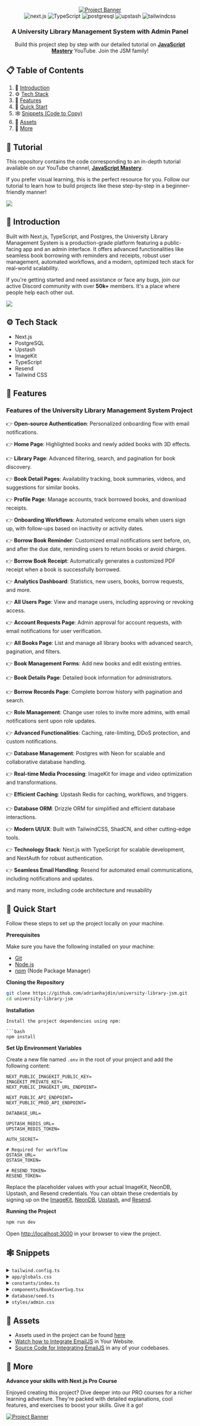 <div align="center">
  <br />
    <a href="https://youtu.be/EZajJGOMWas" target="_blank">
      <img src="https://github.com/user-attachments/assets/7cff0964-6c02-4af5-aa0c-964b349cc9aa" alt="Project Banner">
    </a>
  <br />

  <div>
    <img src="https://img.shields.io/badge/-Next_JS-black?style=for-the-badge&logoColor=white&logo=nextdotjs&color=000000" alt="next.js" />
    <img src="https://img.shields.io/badge/-TypeScript-black?style=for-the-badge&logoColor=white&logo=typescript&color=3178C6" alt="TypeScript" />
    <img src="https://img.shields.io/badge/-PostgreSQL-black?style=for-the-badge&logoColor=white&logo=postgresql&color=4169E1" alt="postgresql" />
    <img src="https://img.shields.io/badge/-Upstash-black?style=for-the-badge&logoColor=white&logo=upstash&color=00E9A3" alt="upstash" />
    <img src="https://img.shields.io/badge/-Tailwind_CSS-black?style=for-the-badge&logoColor=white&logo=tailwindcss&color=06B6D4" alt="tailwindcss" />
  </div>

  <h3 align="center">A University Library Management System with Admin Panel</h3>

   <div align="center">
     Build this project step by step with our detailed tutorial on <a href="https://www.youtube.com/@javascriptmastery/videos" target="_blank"><b>JavaScript Mastery</b></a> YouTube. Join the JSM family!
    </div>
</div>

## 📋 <a name="table">Table of Contents</a>

1. 🤖 [Introduction](#introduction)
2. ⚙️ [Tech Stack](#tech-stack)
3. 🔋 [Features](#features)
4. 🤸 [Quick Start](#quick-start)
5. 🕸️ [Snippets (Code to Copy)](#snippets)
6. 🔗 [Assets](#links)
7. 🚀 [More](#more)

## 🚨 Tutorial

This repository contains the code corresponding to an in-depth tutorial available on our YouTube channel, <a href="https://www.youtube.com/@javascriptmastery/videos" target="_blank"><b>JavaScript Mastery</b></a>. 

If you prefer visual learning, this is the perfect resource for you. Follow our tutorial to learn how to build projects like these step-by-step in a beginner-friendly manner!

<a href="https://youtu.be/EZajJGOMWas" target="_blank"><img src="https://github.com/sujatagunale/EasyRead/assets/151519281/1736fca5-a031-4854-8c09-bc110e3bc16d" /></a>

## <a name="introduction">🤖 Introduction</a>

Built with Next.js, TypeScript, and Postgres, the University Library Management System is a production-grade platform featuring a public-facing app and an admin interface. It offers advanced functionalities like seamless book borrowing with reminders and receipts, robust user management, automated workflows, and a modern, optimized tech stack for real-world scalability.

If you're getting started and need assistance or face any bugs, join our active Discord community with over **50k+** members. It's a place where people help each other out.

<a href="https://discord.com/invite/n6EdbFJ" target="_blank"><img src="https://github.com/sujatagunale/EasyRead/assets/151519281/618f4872-1e10-42da-8213-1d69e486d02e" /></a>

## <a name="tech-stack">⚙️ Tech Stack</a>

- Next.js
- PostgreSQL
- Upstash
- ImageKit
- TypeScript
- Resend
- Tailwind CSS

## <a name="features">🔋 Features</a>

### Features of the University Library Management System Project

👉 **Open-source Authentication**: Personalized onboarding flow with email notifications.  

👉 **Home Page**: Highlighted books and newly added books with 3D effects.  

👉 **Library Page**: Advanced filtering, search, and pagination for book discovery.  

👉 **Book Detail Pages**: Availability tracking, book summaries, videos, and suggestions for similar books.  

👉 **Profile Page**: Manage accounts, track borrowed books, and download receipts.  

👉 **Onboarding Workflows**: Automated welcome emails when users sign up, with follow-ups based on inactivity or activity dates.  

👉 **Borrow Book Reminder**: Customized email notifications sent before, on, and after the due date, reminding users to return books or avoid charges. 

👉 **Borrow Book Receipt**: Automatically generates a customized PDF receipt when a book is successfully borrowed.  

👉 **Analytics Dashboard**: Statistics, new users, books, borrow requests, and more.  

👉 **All Users Page**: View and manage users, including approving or revoking access.  

👉 **Account Requests Page**: Admin approval for account requests, with email notifications for user verification.  

👉 **All Books Page**: List and manage all library books with advanced search, pagination, and filters. 

👉 **Book Management Forms**: Add new books and edit existing entries.  

👉 **Book Details Page**: Detailed book information for administrators.  

👉 **Borrow Records Page**: Complete borrow history with pagination and search.  

👉 **Role Management**: Change user roles to invite more admins, with email notifications sent upon role updates. 

👉 **Advanced Functionalities**: Caching, rate-limiting, DDoS protection, and custom notifications.  

👉 **Database Management**: Postgres with Neon for scalable and collaborative database handling.  

👉 **Real-time Media Processing**: ImageKit for image and video optimization and transformations. 

👉 **Efficient Caching**: Upstash Redis for caching, workflows, and triggers.  

👉 **Database ORM**: Drizzle ORM for simplified and efficient database interactions.  

👉 **Modern UI/UX**: Built with TailwindCSS, ShadCN, and other cutting-edge tools.  

👉 **Technology Stack**: Next.js with TypeScript for scalable development, and NextAuth for robust authentication.  

👉 **Seamless Email Handling**: Resend for automated email communications, including notifications and updates.  

and many more, including code architecture and reusability 

## <a name="quick-start">🤸 Quick Start</a>

Follow these steps to set up the project locally on your machine.

**Prerequisites**

Make sure you have the following installed on your machine:

- [Git](https://git-scm.com/)
- [Node.js](https://nodejs.org/en)
- [npm](https://www.npmjs.com/) (Node Package Manager)

**Cloning the Repository**

```bash
git clone https://github.com/adrianhajdin/university-library-jsm.git
cd university-library-jsm
```

**Installation**
```
Install the project dependencies using npm:

```bash
npm install
```

**Set Up Environment Variables**

Create a new file named `.env` in the root of your project and add the following content:

```env
NEXT_PUBLIC_IMAGEKIT_PUBLIC_KEY=
IMAGEKIT_PRIVATE_KEY=
NEXT_PUBLIC_IMAGEKIT_URL_ENDPOINT=

NEXT_PUBLIC_API_ENDPOINT=
NEXT_PUBLIC_PROD_API_ENDPOINT=

DATABASE_URL=

UPSTASH_REDIS_URL=
UPSTASH_REDIS_TOKEN=

AUTH_SECRET=

# Required for workflow
QSTASH_URL=
QSTASH_TOKEN=

# RESEND_TOKEN=
RESEND_TOKEN=
```

Replace the placeholder values with your actual ImageKit, NeonDB, Upstash, and Resend credentials. You can obtain these credentials by signing up on the [ImageKit](https://bit.ly/49zmXkt), [NeonDB](https://fyi.neon.tech/1jsm), [Upstash](https://upstash.com/?utm_source=jsmastery1), and [Resend](https://resend.com/). 

**Running the Project**

```bash
npm run dev
```

Open [http://localhost:3000](http://localhost:3000) in your browser to view the project.

## <a name="snippets">🕸️ Snippets</a>

<details>
<summary><code>tailwind.config.ts</code></summary>

```typescript
import type { Config } from "tailwindcss";

export default {
  darkMode: ["class"],
  content: [
    "./pages/**/*.{js,ts,jsx,tsx,mdx}",
    "./components/**/*.{js,ts,jsx,tsx,mdx}",
    "./app/**/*.{js,ts,jsx,tsx,mdx}",
  ],
  theme: {
    extend: {
      fontFamily: {
        "ibm-plex-sans": ["IBM Plex Sans", "sans-serif"],
        "bebas-neue": ["var(--bebas-neue)"],
      },
      colors: {
        background: "hsl(var(--background))",
        foreground: "hsl(var(--foreground))",
        card: {
          DEFAULT: "hsl(var(--card))",
          foreground: "hsl(var(--card-foreground))",
        },
        popover: {
          DEFAULT: "hsl(var(--popover))",
          foreground: "hsl(var(--popover-foreground))",
        },
        // primary: {
        //   DEFAULT: "hsl(var(--primary))",
        //   foreground: "hsl(var(--primary-foreground))",
        // },
        secondary: {
          DEFAULT: "hsl(var(--secondary))",
          foreground: "hsl(var(--secondary-foreground))",
        },
        muted: {
          DEFAULT: "hsl(var(--muted))",
          foreground: "hsl(var(--muted-foreground))",
        },
        accent: {
          DEFAULT: "hsl(var(--accent))",
          foreground: "hsl(var(--accent-foreground))",
        },
        destructive: {
          DEFAULT: "hsl(var(--destructive))",
          foreground: "hsl(var(--destructive-foreground))",
        },
        border: "hsl(var(--border))",
        input: "hsl(var(--input))",
        ring: "hsl(var(--ring))",
        chart: {
          "1": "hsl(var(--chart-1))",
          "2": "hsl(var(--chart-2))",
          "3": "hsl(var(--chart-3))",
          "4": "hsl(var(--chart-4))",
          "5": "hsl(var(--chart-5))",
        },
        primary: {
          DEFAULT: "#E7C9A5",
          admin: "#25388C",
        },
        green: {
          DEFAULT: "#027A48",
          100: "#ECFDF3",
          400: "#4C7B62",
          500: "#2CC171",
          800: "#027A48",
        },
        red: {
          DEFAULT: "#EF3A4B",
          400: "#F46F70",
          500: "#E27233",
          800: "#EF3A4B",
        },
        blue: {
          100: "#0089F1",
        },
        light: {
          100: "#D6E0FF",
          200: "#EED1AC",
          300: "#F8F8FF",
          400: "#EDF1F1",
          500: "#8D8D8D",
          600: "#F9FAFB",
          700: "#E2E8F0",
          800: "#F8FAFC",
        },
        dark: {
          100: "#16191E",
          200: "#3A354E",
          300: "#232839",
          400: "#1E293B",
          500: "#0F172A",
          600: "#333C5C",
          700: "#464F6F",
          800: "#1E2230",
        },
        gray: {
          100: "#CBD5E1",
        },
      },
      screens: {
        xs: "480px",
      },
      borderRadius: {
        lg: "var(--radius)",
        md: "calc(var(--radius) - 2px)",
        sm: "calc(var(--radius) - 4px)",
      },
      backgroundImage: {
        pattern: "url('/images/pattern.webp')",
      },
    },
  },
  plugins: [require("tailwindcss-animate")],
} satisfies Config;
```

</details>

<details>
<summary><code>app/globals.css</code></summary>

```css
@tailwind base;
@tailwind components;
@tailwind utilities;

@layer base {
  :root {
    --radius: 0.5rem;
  }

  .hide-scrollbar::-webkit-scrollbar {
    width: 0px;
    height: 0px;
    border-radius: 0px;
  }

  .hide-scrollbar::-webkit-scrollbar-track {
    background: transparent;
  }

  .hide-scrollbar::-webkit-scrollbar-thumb {
    background: transparent;
    border-radius: 0px;
  }

  .hide-scrollbar::-webkit-scrollbar-thumb:hover {
    background: transparent;
  }
}

@layer components {
  .form-btn {
    @apply bg-primary text-dark-100 hover:bg-primary inline-flex min-h-14 w-full items-center justify-center rounded-md px-6 py-2 font-bold text-base !important;
  }

  .form-input {
    @apply w-full min-h-14 border-none text-base font-bold placeholder:font-normal text-white placeholder:text-light-100 focus-visible:ring-0 focus-visible:shadow-none bg-dark-300 !important;
  }

  /* Book Card */
  .book-title {
    @apply mt-2 line-clamp-1 text-base font-semibold text-white xs:text-xl;
  }

  .book-genre {
    @apply mt-1 line-clamp-1 text-sm italic text-light-100 xs:text-base;
  }

  .book-loaned {
    @apply flex flex-row items-center gap-1 max-xs:justify-center;
  }

  .book-btn {
    @apply bg-dark-600 mt-3 min-h-14 w-full font-bebas-neue text-base text-primary;
  }

  /* Borrowed Book */
  .borrowed-book {
    @apply gradient-vertical p-5 rounded-2xl xs:w-min w-full relative;
  }

  .borrowed-book_cover {
    @apply py-4 lg:px-16 px-10 flex justify-center items-center w-full rounded-lg;
  }

  /* Book Cover */
  .book-cover_extra_small {
    @apply w-[28.95px] h-10;
  }

  .book-cover_small {
    @apply w-[55px] h-[76px];
  }

  .book-cover_medium {
    @apply w-[144px] h-[199px];
  }

  .book-cover_regular {
    @apply xs:w-[174px] w-[114px] xs:h-[239px] h-[169px];
  }

  .book-cover_wide {
    @apply xs:w-[296px] w-[256px] xs:h-[404px] h-[354px];
  }

  /* Book List */
  .book-list {
    @apply mt-10 flex flex-wrap gap-5 max-xs:justify-between xs:gap-10;
  }

  /* Book Overview */
  .book-overview {
    @apply flex flex-col-reverse items-center gap-12 sm:gap-32 xl:flex-row xl:gap-8;
  }

  .book-overview h1 {
    @apply text-5xl font-semibold text-white md:text-7xl;
  }

  .book-info {
    @apply mt-7 flex flex-row flex-wrap gap-4 text-xl text-light-100;
  }

  .book-copies {
    @apply flex flex-row flex-wrap gap-4 mt-1;
  }

  .book-copies p {
    @apply text-xl text-light-100;
  }

  .book-copies p span {
    @apply ml-2 font-semibold text-primary;
  }

  .book-description {
    @apply mt-2 text-justify text-xl text-light-100;
  }

  .book-overview_btn {
    @apply mt-4 min-h-14 w-fit bg-primary text-dark-100 hover:bg-primary/90 max-md:w-full !important;
  }

  /* File Upload */
  .upload-btn {
    @apply flex min-h-14 w-full items-center justify-center gap-1.5 rounded-md;
  }

  .upload-filename {
    @apply mt-1 text-center text-xs;
  }

  .progress {
    @apply rounded-full bg-green-800 p-0.5 text-center font-bebas-neue text-[8px] font-bold leading-none text-light-100;
  }

  /* Search */
  .search {
    @apply relative mt-10 flex min-h-14 w-full items-center rounded-xl bg-dark-300 px-4;
  }

  .search-input {
    @apply w-full border-none font-bold placeholder:font-normal text-white placeholder:text-light-100 focus-visible:ring-0 focus-visible:shadow-none !important;
  }

  /* Book Receipt */
  .book-receipt_admin-btn {
    @apply bg-light-300 rounded-md text-primary-admin font-semibold hover:bg-light-300/80 !important;
  }

  /* Book Ticket */
  #book-ticket {
    @apply relative mt-10 hidden w-[544px] overflow-hidden bg-dark-300 py-8;
  }

  #book-ticket #book-details div {
    @apply space-y-1 rounded-md border border-light-100/10 p-3;
  }

  #book-ticket #book-details div p:first-child {
    @apply text-xs text-light-700;
  }

  #book-ticket #book-details div p:last-child {
    @apply text-sm font-bold text-white;
  }

  #book-ticket #book-divider div:first-child {
    @apply absolute -left-3.5 top-1/2 size-7 -translate-y-1/2 rounded-full bg-black;
  }

  #book-ticket #book-divider div:last-child {
    @apply absolute -right-3.5 top-1/2 size-7 -translate-y-1/2 rounded-full bg-black;
  }

  .book-ticket-circles {
    @apply absolute inset-x-0 -bottom-6 flex flex-row gap-1.5;
  }

  /* Not Found */
  #not-found {
    @apply flex justify-center items-center flex-col text-center w-full;
  }

  #not-found h4 {
    @apply text-white mt-6 font-semibold text-2xl;
  }

  #not-found p {
    @apply text-light-100 w-[360px] mt-1;
  }

  .not-found-btn {
    @apply bg-primary font-bebas-neue min-w-[360px] mt-6 text-dark-100 text-xl hover:bg-primary/90 min-h-12 !important;
  }

  /* Pagination */
  #pagination {
    @apply flex flex-row justify-end gap-3;
  }

  .pagination-btn_light {
    @apply bg-light-300 text-dark-300 hover:bg-light-300/70 !important;
  }

  .pagination-btn_dark {
    @apply bg-dark-300 hover:bg-dark-100 !important;
  }

  #pagination p {
    @apply text-sm inline-flex items-center font-semibold px-4 py-1.5 rounded-md text-center;
  }

  /* Sort */
  .select-trigger {
    @apply w-40 h-10 px-4 bg-dark-300 text-light-100 border-dark-100 !important;
  }

  .select-content {
    @apply bg-dark-300 text-light-100 border-dark-100 !important;
  }

  .select-item {
    @apply focus:bg-dark-600 focus:text-light-100 !important;
  }
}

@layer utilities {
  .gradient-vertical {
    background: linear-gradient(180deg, #12141d 0%, #12151f 100%);
  }

  .gradient-gray {
    background: linear-gradient(270deg, #37363a 0%, #353637 100%);
  }

  .gradient-blue {
    background: linear-gradient(180deg, #232839 0%, #12141d 100%);
  }

  /* Auth */
  .auth-container {
    @apply relative flex flex-col-reverse text-light-100 sm:flex-row;
  }

  .auth-form {
    @apply my-auto flex h-full min-h-screen flex-1 items-center bg-pattern bg-cover bg-top bg-dark-100 px-5 py-10;
  }

  .auth-box {
    @apply gradient-vertical mx-auto flex max-w-xl flex-col gap-6 rounded-lg p-10;
  }

  .auth-illustration {
    @apply sticky h-40 w-full sm:top-0 sm:h-screen sm:flex-1;
  }

  /* Root */
  .root-container {
    @apply flex min-h-screen flex-1 flex-col bg-pattern bg-cover bg-top bg-dark-100 px-5 xs:px-10 md:px-16;
  }

  /* Book Details */
  .book-details {
    @apply lg:mt-36 mt-16 mb-20 flex flex-col gap-16 lg:flex-row;
  }

  .book-details h3 {
    @apply text-xl font-semibold text-primary;
  }

  /* Library */
  .library {
    @apply mx-auto flex max-w-xl w-full flex-col text-center;
  }

  .library-subtitle {
    @apply text-lg font-semibold uppercase text-light-100;
  }

  .library-title {
    @apply mt-2 text-3xl font-semibold text-white xs:text-5xl;
  }
}

@layer base {
  :root {
    --background: 0 0% 100%;
    --foreground: 222.2 84% 4.9%;
    --card: 0 0% 100%;
    --card-foreground: 222.2 84% 4.9%;
    --popover: 0 0% 100%;
    --popover-foreground: 222.2 84% 4.9%;
    --primary: 222.2 47.4% 11.2%;
    --primary-foreground: 210 40% 98%;
    --secondary: 210 40% 96.1%;
    --secondary-foreground: 222.2 47.4% 11.2%;
    --muted: 210 40% 96.1%;
    --muted-foreground: 215.4 16.3% 46.9%;
    --accent: 210 40% 96.1%;
    --accent-foreground: 222.2 47.4% 11.2%;
    --destructive: 0 84.2% 60.2%;
    --destructive-foreground: 210 40% 98%;
    --border: 214.3 31.8% 91.4%;
    --input: 214.3 31.8% 91.4%;
    --ring: 222.2 84% 4.9%;
    --chart-1: 12 76% 61%;
    --chart-2: 173 58% 39%;
    --chart-3: 197 37% 24%;
    --chart-4: 43 74% 66%;
    --chart-5: 27 87% 67%;
    --radius: 0.5rem;
  }
  .dark {
    --background: 222.2 84% 4.9%;
    --foreground: 210 40% 98%;
    --card: 222.2 84% 4.9%;
    --card-foreground: 210 40% 98%;
    --popover: 222.2 84% 4.9%;
    --popover-foreground: 210 40% 98%;
    --primary: 210 40% 98%;
    --primary-foreground: 222.2 47.4% 11.2%;
    --secondary: 217.2 32.6% 17.5%;
    --secondary-foreground: 210 40% 98%;
    --muted: 217.2 32.6% 17.5%;
    --muted-foreground: 215 20.2% 65.1%;
    --accent: 217.2 32.6% 17.5%;
    --accent-foreground: 210 40% 98%;
    --destructive: 0 62.8% 30.6%;
    --destructive-foreground: 210 40% 98%;
    --border: 217.2 32.6% 17.5%;
    --input: 217.2 32.6% 17.5%;
    --ring: 212.7 26.8% 83.9%;
    --chart-1: 220 70% 50%;
    --chart-2: 160 60% 45%;
    --chart-3: 30 80% 55%;
    --chart-4: 280 65% 60%;
    --chart-5: 340 75% 55%;
  }
}
```

</details>

<details>
<summary><code>constants/index.ts</code></summary>

```typescript
export const navigationLinks = [
  {
    href: "/library",
    label: "Library",
  },

  {
    img: "/icons/user.svg",
    selectedImg: "/icons/user-fill.svg",
    href: "/my-profile",
    label: "My Profile",
  },
];

export const adminSideBarLinks = [
  {
    img: "/icons/admin/home.svg",
    route: "/admin",
    text: "Home",
  },
  {
    img: "/icons/admin/users.svg",
    route: "/admin/users",
    text: "All Users",
  },
  {
    img: "/icons/admin/book.svg",
    route: "/admin/books",
    text: "All Books",
  },
  {
    img: "/icons/admin/bookmark.svg",
    route: "/admin/borrow-records",
    text: "Borrow Records",
  },
  {
    img: "/icons/admin/user.svg",
    route: "/admin/account-requests",
    text: "Account Requests",
  },
];

export const FIELD_NAMES = {
  fullname: "Full name",
  email: "Email",
  universityId: "University ID Number",
  password: "Password",
  universityCard: "Upload University ID Card",
};

export const FIELD_TYPES = {
  fullname: "text",
  email: "email",
  universityId: "number",
  password: "password",
};

export const sampleBooks = [
  {
    id: 1,
    title: "The Midnight Library",
    author: "Matt Haig",
    genre: "Fantasy / Fiction",
    rating: 4.6,
    totalCopies: 20,
    availableCopies: 10,
    description:
      "A dazzling novel about all the choices that go into a life well lived, The Midnight Library tells the story of Nora Seed as she finds herself between life and death.",
    coverColor: "#1c1f40",
    coverUrl: "https://m.media-amazon.com/images/I/81J6APjwxlL.jpg",
    videoUrl: "/sample-video.mp4?updatedAt=1722593504152",
    summary:
      "A dazzling novel about all the choices that go into a life well lived, The Midnight Library tells the story of Nora Seed as she finds herself between life and death. A dazzling novel about all the choices that go into a life well lived, The Midnight Library tells the story of Nora Seed as she finds herself between life and death.",
  },
  {
    id: 2,
    title: "Atomic Habits",
    author: "James Clear",
    genre: "Self-Help / Productivity",
    rating: 4.9,
    totalCopies: 99,
    availableCopies: 50,
    description:
      "A revolutionary guide to making good habits, breaking bad ones, and getting 1% better every day.",
    coverColor: "#fffdf6",
    coverUrl: "https://m.media-amazon.com/images/I/81F90H7hnML.jpg",
    videoUrl: "/sample-video.mp4?updatedAt=1722593504152",
    summary:
      "A revolutionary guide to making good habits, breaking bad ones, and getting 1% better every day.",
  },
  {
    id: 3,
    title: "You Don't Know JS: Scope & Closures",
    author: "Kyle Simpson",
    genre: "Computer Science / JavaScript",
    rating: 4.7,
    totalCopies: 9,
    availableCopies: 5,
    description:
      "An essential guide to understanding the core mechanisms of JavaScript, focusing on scope and closures.",
    coverColor: "#f8e036",
    coverUrl:
      "https://m.media-amazon.com/images/I/7186YfjgHHL._AC_UF1000,1000_QL80_.jpg",
    videoUrl: "/sample-video.mp4?updatedAt=1722593504152",
    summary:
      "An essential guide to understanding the core mechanisms of JavaScript, focusing on scope and closures.",
  },
  {
    id: 4,
    title: "The Alchemist",
    author: "Paulo Coelho",
    genre: "Philosophy / Adventure",
    rating: 4.5,
    totalCopies: 78,
    availableCopies: 50,
    description:
      "A magical tale of Santiago, an Andalusian shepherd boy, who embarks on a journey to find a worldly treasure.",
    coverColor: "#ed6322",
    coverUrl:
      "https://m.media-amazon.com/images/I/61HAE8zahLL._AC_UF1000,1000_QL80_.jpg",
    videoUrl: "/sample-video.mp4?updatedAt=1722593504152",
    summary:
      "A magical tale of Santiago, an Andalusian shepherd boy, who embarks on a journey to find a worldly treasure.",
  },
  {
    id: 5,
    title: "Deep Work",
    author: "Cal Newport",
    genre: "Self-Help / Productivity",
    rating: 4.7,
    totalCopies: 23,
    availableCopies: 23,
    description:
      "Rules for focused success in a distracted world, teaching how to cultivate deep focus to achieve peak productivity.",
    coverColor: "#ffffff",
    coverUrl: "https://m.media-amazon.com/images/I/81JJ7fyyKyS.jpg",
    videoUrl: "/sample-video.mp4?updatedAt=1722593504152",
    summary:
      "Rules for focused success in a distracted world, teaching how to cultivate deep focus to achieve peak productivity.",
  },
  {
    id: 6,
    title: "Clean Code",
    author: "Robert C. Martin",
    genre: "Computer Science / Programming",
    rating: 4.8,
    totalCopies: 56,
    availableCopies: 56,
    description:
      "A handbook of agile software craftsmanship, offering best practices and principles for writing clean and maintainable code.",
    coverColor: "#080c0d",
    coverUrl:
      "https://m.media-amazon.com/images/I/71T7aD3EOTL._UF1000,1000_QL80_.jpg",
    videoUrl: "/sample-video.mp4?updatedAt=1722593504152",
    summary:
      "A handbook of agile software craftsmanship, offering best practices and principles for writing clean and maintainable code.",
  },
  {
    id: 7,
    title: "The Pragmatic Programmer",
    author: "Andrew Hunt, David Thomas",
    genre: "Computer Science / Programming",
    rating: 4.8,
    totalCopies: 25,
    availableCopies: 3,
    description:
      "A timeless guide for developers to hone their skills and improve their programming practices.",
    coverColor: "#100f15",
    coverUrl:
      "https://m.media-amazon.com/images/I/71VStSjZmpL._AC_UF1000,1000_QL80_.jpg",
    videoUrl: "/sample-video.mp4?updatedAt=1722593504152",
    summary:
      "A timeless guide for developers to hone their skills and improve their programming practices.",
  },
  {
    id: 8,
    title: "The Psychology of Money",
    author: "Morgan Housel",
    genre: "Finance / Self-Help",
    rating: 4.8,
    totalCopies: 10,
    availableCopies: 5,
    description:
      "Morgan Housel explores the unique behaviors and mindsets that shape financial success and decision-making.",
    coverColor: "#ffffff",
    coverUrl:
      "https://m.media-amazon.com/images/I/81Dky+tD+pL._AC_UF1000,1000_QL80_.jpg",
    videoUrl: "/sample-video.mp4?updatedAt=1722593504152",
    summary:
      "Morgan Housel explores the unique behaviors and mindsets that shape financial success and decision-making.",
  },
];

export const sorts = [
  {
    value: "oldest",
    label: "Oldest",
  },
  {
    value: "newest",
    label: "Newest",
  },
  {
    value: "available",
    label: "Available",
  },
  {
    value: "highestRated",
    label: "Highest Rated",
  },
];

export const userRoles = [
  {
    value: "user",
    label: "User",
    bgColor: "bg-[#FDF2FA]",
    textColor: "text-[#C11574]",
  },
  {
    value: "admin",
    label: "Admin",
    bgColor: "bg-[#ECFDF3]",
    textColor: "text-[#027A48]",
  },
];

export const borrowStatuses = [
  {
    value: "overdue",
    label: "Overdue",
    bgColor: "bg-[#FFF1F3]",
    textColor: "text-[#C01048]",
  },
  {
    value: "borrowed",
    label: "Borrowed",
    bgColor: "bg-[#F9F5FF]",
    textColor: "text-[#6941C6]",
  },
  {
    value: "returned",
    label: "Returned",
    bgColor: "bg-[#F0F9FF]",
    textColor: "text-[#026AA2]",
  },
];
```

</details>

<details>
<summary><code>components/BookCoverSvg.tsx</code></summary>

```typescript
const BookCoverSvg = ({ coverColor }: { coverColor: string }) => {
  return (
    <svg
      preserveAspectRatio="none"
      fill="none"
      width="100%"
      height="100%"
      viewBox="0 0 143 199"
      xmlns="http://www.w3.org/2000/svg"
      className="absolute inset-0"
    >
      <path
        d="M141.851 196.481H140.652V174.61C141.39 173.885 141.851 172.876 141.851 171.763V4.26316C141.851 2.07107 140.068 0.277516 137.889 0.277516H16.7824C16.7824 0.277516 3.06348 -0.381156 0 11.5424V183.921C0 199.797 9.59001 198.993 9.59001 198.993H141.851C142.497 198.886 142.991 198.655 143 197.938C143.018 196.582 141.851 196.481 141.851 196.481Z"
        fill="#CAD7DB"
      />
      <path
        d="M141.851 196.481H140.652V194.036H4.79924C2.20563 190.492 2.50324 184.366 2.50324 184.366C2.76966 174.251 16.7824 175.749 16.7824 175.749H137.888C138.961 175.749 139.937 175.313 140.652 174.61C141.39 173.885 141.851 172.876 141.851 171.763V4.26316C141.851 2.07107 140.068 0.277516 137.888 0.277516H16.7824C16.7824 0.277516 3.06348 -0.381156 0 11.5424V183.921C0 199.797 9.59001 198.993 9.59001 198.993H141.851C142.497 198.886 142.991 198.655 143 197.938C143.018 196.582 141.851 196.481 141.851 196.481Z"
        fill={coverColor}
      />
      <path
        d="M16.7824 173.873V0.277516C16.7824 0.277516 3.06348 -0.381156 0 11.5424V183.921C0 183.921 1.70019e-06 173.27 16.7824 173.873Z"
        fill={coverColor}
      />
      <path
        d="M118.676 34.8091H33.5649V72.9915H118.676V34.8091Z"
        fill={coverColor}
      />
      <path
        d="M6.3468 19.8239C8.70341 18.7114 11.202 18.121 13.1615 17.8225C15.1211 17.5225 16.5391 17.5098 16.7401 17.51H16.7607H16.761L16.7689 17.5102H16.7823V14.0939L16.7402 14.0938C16.1538 14.0991 11.6323 14.136 6.74782 15.955C4.44814 16.8161 2.05989 18.0912 0 19.9928V25.3396C0.569709 24.3755 1.24048 23.5291 1.99482 22.7842C3.26784 21.5331 4.77417 20.5647 6.3468 19.8239Z"
        fill="white"
      />
      <path
        d="M7.17491 29.1211C9.53787 27.7332 11.9814 26.9986 13.8218 26.6228C14.7415 26.4345 15.5093 26.3349 16.0373 26.283C16.3014 26.257 16.5054 26.243 16.6387 26.2354C16.7046 26.2317 16.7524 26.2298 16.7823 26.2286V22.8115H16.7666L16.7495 22.8119C16.6123 22.8205 12.2181 22.8977 7.31586 25.1949C4.86821 26.3461 2.28842 28.0692 0.124461 30.6432C0.0818969 30.6937 0.0422296 30.75 0 30.8013V37.431C0.727262 35.6175 1.6601 34.1105 2.71796 32.849C4.05638 31.2571 5.59793 30.0464 7.17491 29.1211Z"
        fill="white"
      />
      <path
        d="M6.34702 153.638C8.70375 152.525 11.2022 151.935 13.1617 151.636C15.1213 151.336 16.5393 151.324 16.7403 151.324H16.7587H16.7588L16.7667 151.324H16.7823V147.908L16.7402 147.908C16.1538 147.913 11.6324 147.95 6.74782 149.769C4.44826 150.63 2.06 151.905 0 153.807V159.154C0.569709 158.189 1.2407 157.343 1.99504 156.598C3.26806 155.347 4.77439 154.379 6.34702 153.638Z"
        fill="white"
      />
      <path
        d="M7.17491 162.935C9.53787 161.547 11.9814 160.813 13.8218 160.437C14.7415 160.249 15.5093 160.149 16.0373 160.097C16.3014 160.071 16.5054 160.057 16.6387 160.05C16.7046 160.046 16.7524 160.044 16.7823 160.043V156.625H16.7666L16.7495 156.626C16.6123 156.634 12.2181 156.712 7.31586 159.009C4.86821 160.16 2.28842 161.883 0.124461 164.457C0.0818969 164.508 0.0422296 164.564 0 164.615V171.245C0.727262 169.432 1.6601 167.925 2.71796 166.663C4.05638 165.071 5.59793 163.86 7.17491 162.935Z"
        fill="white"
      />
      <path
        d="M141.851 196.481H9.19034C7.1895 196.361 5.78601 195.384 4.79924 194.036C2.20563 190.492 2.50324 184.366 2.50324 184.366C2.76966 174.251 16.7824 175.749 16.7824 175.749H137.888C138.961 175.749 139.937 175.312 140.652 174.61C141.39 173.885 141.851 172.876 141.851 171.763V169.887C141.851 172.079 140.068 173.873 137.888 173.873H16.7824C1.70019e-06 173.27 0 183.921 0 183.921C0 199.797 9.59001 198.993 9.59001 198.993H141.851C142.497 198.885 142.991 198.654 143 197.938C143.018 196.581 141.851 196.481 141.851 196.481Z"
        fill="#03030B"
      />
      <path
        d="M13.9253 184.443C23.7659 181.368 34.4608 180.461 44.7071 180.008C55.8062 179.517 66.919 179.88 78.0178 180.19C89.0344 180.499 99.9894 180.437 111.004 180.14C116.509 179.992 122.108 179.803 127.587 180.459C131.917 180.977 136.279 181.915 140.652 181.968V174.61C139.937 175.313 138.961 175.749 137.888 175.749H16.7822C16.7822 175.749 2.76943 174.252 2.50302 184.367C2.50302 184.367 2.38736 186.75 2.92955 189.403C6.35961 187.354 10.0113 185.666 13.9253 184.443Z"
        fill="#AAB8BC"
      />
    </svg>
  );
};

export default BookCoverSvg;
```

</details>

<details>
<summary><code>database/seed.ts</code></summary>

```typescript
import { config } from "dotenv";
import ImageKit from "imagekit";
import { drizzle } from "drizzle-orm/neon-http";
import { neon } from "@neondatabase/serverless";

import { books } from "./schema";

config({ path: ".env.local" });

const sql = neon(process.env.DATABASE_URL!);
export const db = drizzle({ client: sql });

const dummyBooks = [
  {
    title: "Artificial Intelligence: A Modern Approach",
    author: "Stuart Russell and Peter Norvig",
    genre: "Artificial Intelligence",
    rating: 4,
    coverUrl:
      "https://m.media-amazon.com/images/I/61nHC3YWZlL._AC_UF1000,1000_QL80_.jpg",
    coverColor: "#c7cdd9",
    description:
      "A leading textbook on artificial intelligence, offering a deep dive into algorithms, machine learning, and robotics, suitable for both beginners and professionals.",
    totalCopies: 10,
    videoUrl:
      "https://www.shutterstock.com/shutterstock/videos/3482284603/preview/stock-footage-new-book-opening-green-screen-k-video-animation-chrome-key.webm",
    summary:
      "Artificial Intelligence: A Modern Approach is a comprehensive guide to the field of AI, combining foundational concepts with cutting-edge research. The book covers topics like search algorithms, knowledge representation, machine learning, and robotics. \n\nIts clear explanations and practical examples make it a valuable resource for students, researchers, and industry professionals. By bridging theory and application, this book serves as a cornerstone for understanding and advancing AI technologies. \n\nThe book is suitable for both beginners and professionals, offering a deep understanding of the fundamental concepts and applications of AI.",
  },
  {
    title: "Computer Networking: A Top-Down Approach",
    author: "James F. Kurose and Keith W. Ross",
    genre: "Networking",
    rating: 5,
    coverUrl:
      "https://m.media-amazon.com/images/I/91hg1HHyiWL._AC_UF1000,1000_QL80_.jpg",
    coverColor: "#f7a13e",
    description:
      "A comprehensive introduction to computer networking, using a top-down approach to explain protocols, architecture, and applications.",
    totalCopies: 25,
    videoUrl:
      "https://www.shutterstock.com/shutterstock/videos/1107129903/preview/stock-footage-an-open-book-is-on-fire-big-bright-flame-burning-paper-on-old-publication-in-the-dark-book.webm",
    summary:
      "'Computer Networking: A Top-Down Approach' provides a thorough and accessible introduction to the world of computer networks. James Kurose and Keith Ross present networking concepts by starting with high-level applications like web browsers and email, gradually moving down to the underlying layers of networking protocols. \n\nThe book covers essential topics such as HTTP, DNS, TCP/IP, and network security. Each chapter includes practical examples, hands-on exercises, and real-world scenarios to help readers grasp complex concepts. The authors also explore emerging trends like cloud computing and the Internet of Things, ensuring that the material remains relevant in a rapidly evolving field. \n\nWhether you're a student, professional, or enthusiast, this book offers a clear and engaging path to understanding the architecture and operation of modern computer networks.",
  },
];

const imagekit = new ImageKit({
  publicKey: process.env.NEXT_PUBLIC_IMAGEKIT_PUBLIC_KEY!,
  privateKey: process.env.IMAGEKIT_PRIVATE_KEY!,
  urlEndpoint: process.env.NEXT_PUBLIC_IMAGEKIT_URL_ENDPOINT!,
});

async function uploadToImageKit(url: string, fileName: string, folder: string) {
  try {
    const response = await imagekit.upload({
      file: url,
      fileName: fileName,
      folder,
    });
    return response.filePath;
  } catch (error) {
    console.error(`Error uploading ${fileName} to ImageKit:`, error);
    throw error;
  }
}

async function seed() {
  console.log("Seeding books...");

  try {
    for (const book of dummyBooks) {
      const coverUrl = await uploadToImageKit(
        book.coverUrl,
        `${book.title}.jpg`,
        "/books/covers"
      );

      const videoUrl = await uploadToImageKit(
        book.videoUrl,
        `${book.title}.mp4`,
        "/books/videos"
      );

      await db.insert(books).values({
        ...book,
        coverUrl,
        videoUrl,
      });

      console.log(`Added book: ${book.title}`);
    }

    console.log("Seeding completed successfully.");
  } catch (error) {
    console.error("Error seeding books:", error);
  }
}

seed();
```

</details>

<details>
<summary><code>styles/admin.css</code></summary>

```css
@tailwind base;
@tailwind components;
@tailwind utilities;

@layer components {
  .admin-container {
    @apply flex w-[calc(100%-264px)] flex-1 flex-col bg-light-300 p-5 xs:p-10;
  }

  .back-btn {
    @apply mb-10 w-fit border border-light-300 bg-white text-xs font-medium text-dark-200 hover:bg-light-300 !important;
  }

  /* Confirmation Dialog */
  .confirm-trigger {
    @apply font-semibold text-sm shadow-none hover:bg-opacity-70 w-full !important;
  }

  .confirm-approve {
    @apply bg-green-100 text-green-800 hover:bg-green-100/70 !important;
  }

  .confirm-reject {
    @apply bg-red-100 text-red-800 hover:bg-red-100/70 !important;
  }

  .confirm-content {
    @apply sm:max-w-md flex flex-col items-center justify-center p-6 !important;
  }

  .confirm-illustration {
    @apply size-28 rounded-full flex justify-center items-center mx-auto;
  }

  .confirm-illustration div:first-child {
    @apply size-[70%] rounded-full flex justify-center items-center;
  }

  .confirm-btn {
    @apply w-full min-h-14 rounded-xl font-bold text-base text-light-800 !important;
  }

  /* Book Form */
  .book-form_input {
    @apply min-h-14 border border-gray-100 bg-light-600 p-4 text-base font-semibold placeholder:font-normal placeholder:text-slate-500 !important;
  }

  .book-form_btn {
    @apply min-h-14 w-full bg-primary-admin hover:bg-primary-admin/95 !important;
  }

  /* Home Page */
  .view-btn {
    @apply bg-light-300 rounded-md text-primary-admin font-semibold hover:bg-light-300/80 shadow-none !important;
  }

  .add-new-book_btn {
    @apply mt-7 mb-3 bg-light-300 py-4 px-3 flex flex-row items-center rounded-xl gap-4;
  }

  .add-new-book_btn div:first-child {
    @apply size-12 bg-white rounded-full flex justify-center items-center;
  }

  .add-new-book_btn p:first-child {
    @apply font-semibold text-lg text-dark-400;
  }

  /* Statistics */
  .stat {
    @apply bg-white rounded-xl p-5 space-y-5 flex-1;
  }

  .stat-info {
    @apply flex justify-between items-center gap-5;
  }

  .stat-label {
    @apply font-medium text-base text-light-500 whitespace-nowrap;
  }

  .stat-count {
    @apply font-semibold text-3xl text-dark-400;
  }

  /* Book Stripe */
  .book-stripe {
    @apply flex flex-row gap-4 bg-light-300 p-4 rounded-lg;
  }

  .book-stripe .title {
    @apply font-semibold text-base text-dark-400 line-clamp-1;
  }

  .book-stripe .author {
    @apply flex flex-wrap flex-row items-center gap-2;
  }

  .book-stripe .author p:first-child {
    @apply text-light-500 text-sm line-clamp-1;
  }

  .book-stripe .author div {
    @apply size-1 rounded-full bg-light-500;
  }

  .book-stripe .author p:last-child {
    @apply text-light-500 text-sm;
  }

  .book-stripe .user {
    @apply mt-2.5 flex flex-row flex-wrap gap-5;
  }

  .book-stripe .user .avatar {
    @apply flex flex-row items-center gap-1.5;
  }

  .book-stripe .user .avatar p {
    @apply text-xs text-dark-200;
  }

  .book-stripe .borrow-date {
    @apply flex flex-row items-center gap-1.5;
  }

  .book-stripe .borrow-date p {
    @apply text-xs text-dark-200;
  }

  /* Color Picker */
  .color-picker {
    @apply flex min-h-14 flex-row items-center gap-3 rounded-md border border-gray-100 bg-light-600 p-4 text-base font-semibold text-dark-400;
  }

  .hex-input {
    @apply h-full flex-1 bg-transparent font-ibm-plex-sans outline-none;
  }

  .hex-color-picker {
    @apply absolute left-0 top-full z-50 mt-3;
  }

  /* Error Fallback */
  .error-fallback {
    @apply p-4 bg-red-100 text-red-700 rounded-md;
  }

  .error-fallback h2 {
    @apply text-lg font-semibold mb-2;
  }

  /* Header */
  .admin-header {
    @apply flex lg:items-end items-start justify-between lg:flex-row flex-col gap-5 sm:mb-10 mb-5;
  }

  /* Search */
  .admin-search {
    @apply flex border border-gray-100 min-h-14 items-center gap-1 rounded-md bg-light-600 px-4 lg:max-w-md w-full;
  }

  .admin-search_input {
    @apply w-full border-0 shadow-none bg-transparent outline-none focus:outline-none focus:ring-0 focus:border-0 !important;
  }

  /* Sidebar */
  .admin-sidebar {
    @apply sticky left-0 top-0 flex h-dvh flex-col justify-between bg-white px-5 pb-5 pt-10;
  }

  .admin-sidebar .logo {
    @apply flex flex-row items-center gap-2 border-b border-dashed border-primary-admin/20 pb-10 max-md:justify-center;
  }

  .admin-sidebar .logo h1 {
    @apply text-2xl font-semibold text-primary-admin max-md:hidden;
  }

  .admin-sidebar .link {
    @apply flex flex-row items-center w-full gap-2 rounded-lg px-5 py-3.5 max-md:justify-center;
  }

  .admin-sidebar .link p {
    @apply text-base font-medium max-md:hidden;
  }

  .admin-sidebar .user {
    @apply my-8 flex w-full flex-row gap-2 rounded-full border border-light-400 px-6 py-2 shadow-sm max-md:px-2;
  }

  /* User Card */
  .user-card {
    @apply w-40 bg-light-300 py-4 px-3 flex justify-center items-center flex-col rounded-xl text-center;
  }

  .user-card .name {
    @apply font-medium mt-3 text-dark-400 line-clamp-1 w-full break-words;
  }

  .user-card .email {
    @apply text-light-500 text-sm line-clamp-1 break-words w-full;
  }
}
```

</details>


## <a name="links">🔗 Assets</a>

- Assets used in the project can be found [here](https://drive.google.com/file/d/1Q-Wx1Y5W-0tsHCyWLXQ1oLW8x8fnROy_/view?usp=sharing)
- [Watch how to Integrate EmailJS](https://youtu.be/kt0FrkQgw8w?feature=shared&t=13792) in Your Website.
- [Source Code for Integrating EmailJS](https://github.com/adrianhajdin/threejs-portfolio/blob/main/src/sections/Contact.jsx) in any of your codebases. 

## <a name="more">🚀 More</a>

**Advance your skills with Next.js Pro Course**

Enjoyed creating this project? Dive deeper into our PRO courses for a richer learning adventure. They're packed with
detailed explanations, cool features, and exercises to boost your skills. Give it a go!

<a href="https://jsmastery.pro/next15" target="_blank">
   <img src="https://github.com/user-attachments/assets/b8760e69-1f81-4a71-9108-ceeb1de36741" alt="Project Banner">
</a>
